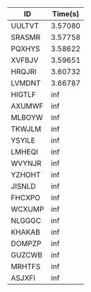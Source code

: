 |ID|Time(s)|
|-|-|
|UULTVT|3.57080|
|SRASMR|3.57758|
|PQXHYS|3.58622|
|XVFBJV|3.59651|
|HRQJRI|3.60732|
|LVMDNT|3.66787|
|HIGTLF|inf|
|AXUMWF|inf|
|MLBOYW|inf|
|TKWJLM|inf|
|YSYILE|inf|
|LMHEQI|inf|
|WVYNJR|inf|
|YZHOHT|inf|
|JISNLD|inf|
|FHCXPO|inf|
|WCXUMP|inf|
|NLGGGC|inf|
|KHAKAB|inf|
|DOMPZP|inf|
|GUZCWB|inf|
|MRHTFS|inf|
|ASJXFI|inf|
